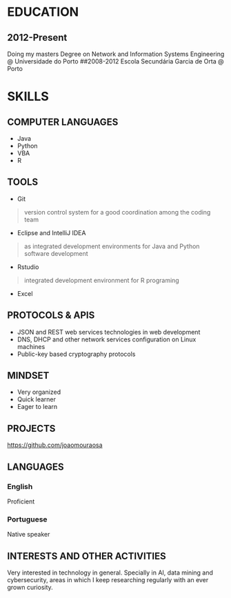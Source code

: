 # EDUCATION
## 2012-Present
Doing my masters Degree on Network and Information Systems Engineering @ Universidade do Porto
##2008-2012
Escola Secundária Garcia de Orta @ Porto

# SKILLS
## COMPUTER LANGUAGES
- Java
- Python
- VBA
- R

## TOOLS
- Git
>version control system for a good coordination among the coding team

- Eclipse and IntelliJ IDEA
>as integrated development environments for Java and Python software development

- Rstudio
>integrated development environment for R programing

- Excel

## PROTOCOLS & APIS
- JSON and REST web services technologies in web development
- DNS, DHCP and other network services configuration on Linux machines
- Public-key based cryptography protocols

## MINDSET
- Very organized
- Quick learner
- Eager to learn

## PROJECTS
https://github.com/joaomouraosa

## LANGUAGES
### English
Proficient
### Portuguese
Native speaker

## INTERESTS AND OTHER ACTIVITIES

Very interested in technology in general. Specially in AI, data mining and cybersecurity, areas in which I keep researching regularly with an ever grown curiosity.
